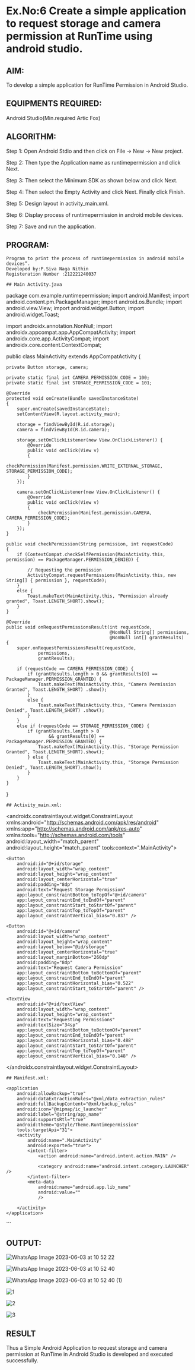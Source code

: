 # Ex.No:6 Create a simple application to request storage and camera permission at RunTime using android studio.


## AIM:

To develop a simple application for RunTime Permission in Android Studio.

## EQUIPMENTS REQUIRED:

Android Studio(Min.required Artic Fox)

## ALGORITHM:

Step 1: Open Android Stdio and then click on File -> New -> New project.

Step 2: Then type the Application name as runtimepermission and click Next. 

Step 3: Then select the Minimum SDK as shown below and click Next.

Step 4: Then select the Empty Activity and click Next. Finally click Finish.

Step 5: Design layout in activity_main.xml.

Step 6: Display process of runtimepermission in android mobile devices.

Step 7: Save and run the application.

## PROGRAM:
```
Program to print the process of runtimepermission in android mobile devices”.
Developed by:P.Siva Naga Nithin
Registeration Number :212221240037
```
```
## Main Activity.java
```
package com.example.runtimepermission;
import android.Manifest;
import android.content.pm.PackageManager;
import android.os.Bundle;
import android.view.View;
import android.widget.Button;
import android.widget.Toast;

import androidx.annotation.NonNull;
import androidx.appcompat.app.AppCompatActivity;
import androidx.core.app.ActivityCompat;
import androidx.core.content.ContextCompat;

public class MainActivity extends AppCompatActivity {

    private Button storage, camera;

    private static final int CAMERA_PERMISSION_CODE = 100;
    private static final int STORAGE_PERMISSION_CODE = 101;

    @Override
    protected void onCreate(Bundle savedInstanceState)
    {
        super.onCreate(savedInstanceState);
        setContentView(R.layout.activity_main);

        storage = findViewById(R.id.storage);
        camera = findViewById(R.id.camera);

        storage.setOnClickListener(new View.OnClickListener() {
            @Override
            public void onClick(View v)
            {
                checkPermission(Manifest.permission.WRITE_EXTERNAL_STORAGE, STORAGE_PERMISSION_CODE);
            }
        });

        camera.setOnClickListener(new View.OnClickListener() {
            @Override
            public void onClick(View v)
            {
                checkPermission(Manifest.permission.CAMERA, CAMERA_PERMISSION_CODE);
            }
        });
    }

    public void checkPermission(String permission, int requestCode)
    {
        if (ContextCompat.checkSelfPermission(MainActivity.this, permission) == PackageManager.PERMISSION_DENIED) {

            // Requesting the permission
            ActivityCompat.requestPermissions(MainActivity.this, new String[] { permission }, requestCode);
        }
        else {
            Toast.makeText(MainActivity.this, "Permission already granted", Toast.LENGTH_SHORT).show();
        }
    }

    @Override
    public void onRequestPermissionsResult(int requestCode,
                                           @NonNull String[] permissions,
                                           @NonNull int[] grantResults)
    {
        super.onRequestPermissionsResult(requestCode,
                permissions,
                grantResults);

        if (requestCode == CAMERA_PERMISSION_CODE) {
            if (grantResults.length > 0 && grantResults[0] == PackageManager.PERMISSION_GRANTED) {
                Toast.makeText(MainActivity.this, "Camera Permission Granted", Toast.LENGTH_SHORT) .show();
            }
            else {
                Toast.makeText(MainActivity.this, "Camera Permission Denied", Toast.LENGTH_SHORT) .show();
            }
        }
        else if (requestCode == STORAGE_PERMISSION_CODE) {
            if (grantResults.length > 0
                    && grantResults[0] == PackageManager.PERMISSION_GRANTED) {
                Toast.makeText(MainActivity.this, "Storage Permission Granted", Toast.LENGTH_SHORT).show();
            } else {
                Toast.makeText(MainActivity.this, "Storage Permission Denied", Toast.LENGTH_SHORT).show();
            }
        }
    }
}
```
## Activity_main.xml:
```
<?xml version="1.0" encoding="utf-8"?>
<androidx.constraintlayout.widget.ConstraintLayout xmlns:android="http://schemas.android.com/apk/res/android"
    xmlns:app="http://schemas.android.com/apk/res-auto"
    xmlns:tools="http://schemas.android.com/tools"
    android:layout_width="match_parent"
    android:layout_height="match_parent"
    tools:context=".MainActivity">

    <Button
        android:id="@+id/storage"
        android:layout_width="wrap_content"
        android:layout_height="wrap_content"
        android:layout_centerHorizontal="true"
        android:padding="8dp"
        android:text="Request Storage Permission"
        app:layout_constraintBottom_toTopOf="@+id/camera"
        app:layout_constraintEnd_toEndOf="parent"
        app:layout_constraintStart_toStartOf="parent"
        app:layout_constraintTop_toTopOf="parent"
        app:layout_constraintVertical_bias="0.837" />

    <Button
        android:id="@+id/camera"
        android:layout_width="wrap_content"
        android:layout_height="wrap_content"
        android:layout_below="@id/storage"
        android:layout_centerHorizontal="true"
        android:layout_marginBottom="260dp"
        android:padding="8dp"
        android:text="Request Camera Permission"
        app:layout_constraintBottom_toBottomOf="parent"
        app:layout_constraintEnd_toEndOf="parent"
        app:layout_constraintHorizontal_bias="0.522"
        app:layout_constraintStart_toStartOf="parent" />

    <TextView
        android:id="@+id/textView"
        android:layout_width="wrap_content"
        android:layout_height="wrap_content"
        android:text="Requesting Permissions"
        android:textSize="34sp"
        app:layout_constraintBottom_toBottomOf="parent"
        app:layout_constraintEnd_toEndOf="parent"
        app:layout_constraintHorizontal_bias="0.488"
        app:layout_constraintStart_toStartOf="parent"
        app:layout_constraintTop_toTopOf="parent"
        app:layout_constraintVertical_bias="0.148" />

</androidx.constraintlayout.widget.ConstraintLayout>
```
## Manifest.xml:
```
<?xml version="1.0" encoding="utf-8"?>
<manifest xmlns:android="http://schemas.android.com/apk/res/android"
    xmlns:tools="http://schemas.android.com/tools">

    <application
        android:allowBackup="true"
        android:dataExtractionRules="@xml/data_extraction_rules"
        android:fullBackupContent="@xml/backup_rules"
        android:icon="@mipmap/ic_launcher"
        android:label="@string/app_name"
        android:supportsRtl="true"
        android:theme="@style/Theme.Runtimepermission"
        tools:targetApi="31">
        <activity
            android:name=".MainActivity"
            android:exported="true">
            <intent-filter>
                <action android:name="android.intent.action.MAIN" />

                <category android:name="android.intent.category.LAUNCHER" />
            </intent-filter>
            <meta-data
                android:name="android.app.lib_name"
                android:value=""
                />

        </activity>
    </application>

</manifest>
```

## OUTPUT:
![WhatsApp Image 2023-06-03 at 10 52 22](https://github.com/nithin-popuri7/Advance-Android-Odd-/assets/94154780/7fd444e1-219f-44d8-9789-d1154a0ee015)

![WhatsApp Image 2023-06-03 at 10 52 40](https://github.com/nithin-popuri7/Advance-Android-Odd-/assets/94154780/873447a6-4f8f-45a2-9457-353fe7e60ef5)

![WhatsApp Image 2023-06-03 at 10 52 40 (1)](https://github.com/nithin-popuri7/Advance-Android-Odd-/assets/94154780/f7ab53ff-ceca-4043-9112-31b39431cbf8)

![1](https://github.com/nithin-popuri7/Advance-Android-Odd-/assets/94154780/37d9d5f0-b4b5-4f12-b927-c480099b6a26)

![2](https://github.com/nithin-popuri7/Advance-Android-Odd-/assets/94154780/3972c8b6-3c84-4570-a65b-351151c5887f)

![3](https://github.com/nithin-popuri7/Advance-Android-Odd-/assets/94154780/288abf54-f6d4-4a10-aaa7-5548323e4983)

## RESULT
Thus a Simple Android Application to request storage and camera permission at RunTime in Android Studio is developed and executed successfully.
